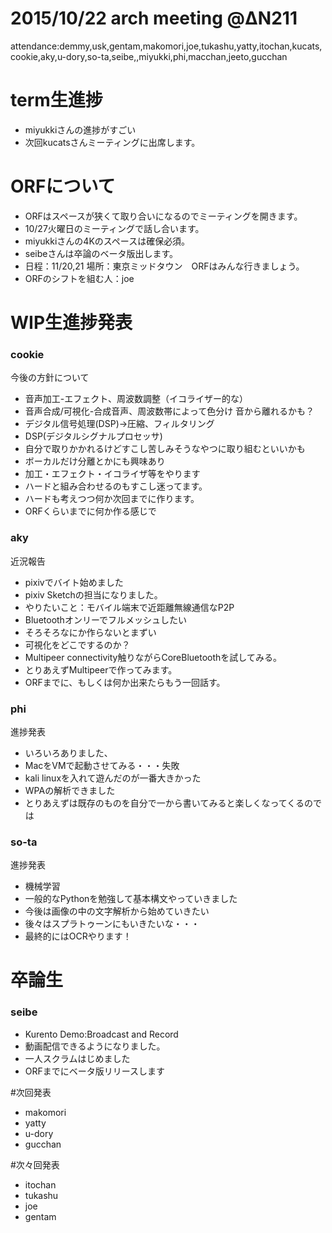 2015/10/22 arch meeting @ΔN211
=====
attendance:demmy,usk,gentam,makomori,joe,tukashu,yatty,itochan,kucats,cookie,aky,u-dory,so-ta,seibe,,miyukki,phi,macchan,jeeto,gucchan
# term生進捗
* miyukkiさんの進捗がすごい
* 次回kucatsさんミーティングに出席します。

# ORFについて
* ORFはスペースが狭くて取り合いになるのでミーティングを開きます。
* 10/27火曜日のミーティングで話し合います。
* miyukkiさんの4Kのスペースは確保必須。
* seibeさんは卒論のベータ版出します。
* 日程：11/20,21 場所：東京ミッドタウン　ORFはみんな行きましょう。
* ORFのシフトを組む人：joe

# WIP生進捗発表

### cookie
今後の方針について
* 音声加工-エフェクト、周波数調整（イコライザー的な）
* 音声合成/可視化-合成音声、周波数帯によって色分け
音から離れるかも？
* デジタル信号処理(DSP)->圧縮、フィルタリング
* DSP(デジタルシグナルプロセッサ)
* 自分で取りかかれるけどすこし苦しみそうなやつに取り組むといいかも
* ボーカルだけ分離とかにも興味あり
* 加工・エフェクト・イコライザ等をやります
* ハードと組み合わせるのもすこし迷ってます。
* ハードも考えつつ何か次回までに作ります。
* ORFくらいまでに何か作る感じで

### aky
近況報告
* pixivでバイト始めました
* pixiv Sketchの担当になりました。
* やりたいこと：モバイル端末で近距離無線通信なP2P
* Bluetoothオンリーでフルメッシュしたい
* そろそろなにか作らないとまずい
* 可視化をどこでするのか？
* Multipeer connectivity触りながらCoreBluetoothを試してみる。
* とりあえずMultipeerで作ってみます。
* ORFまでに、もしくは何か出来たらもう一回話す。

### phi
進捗発表
* いろいろありました、
* MacをVMで起動させてみる・・・失敗
* kali linuxを入れて遊んだのが一番大きかった
* WPAの解析できました
* とりあえずは既存のものを自分で一から書いてみると楽しくなってくるのでは

### so-ta
進捗発表
* 機械学習
* 一般的なPythonを勉強して基本構文やっていきました
* 今後は画像の中の文字解析から始めていきたい
* 後々はスプラトゥーンにもいきたいな・・・
* 最終的にはOCRやります！

# 卒論生

### seibe
* Kurento Demo:Broadcast and Record
* 動画配信できるようになりました。
* 一人スクラムはじめました
* ORFまでにベータ版リリースします

#次回発表
* makomori
* yatty
* u-dory
* gucchan

#次々回発表
* itochan
* tukashu
* joe
* gentam
